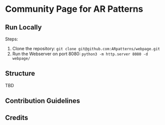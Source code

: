 # Community Page for AR Patterns


## Run Locally

Steps:

1. Clone the repository: ``git clone git@github.com:ARpatterns/webpage.git``
2. Run the Webserver on port 8080: ``python3 -m http.server 8080 -d webpage/``


## Structure

TBD


## Contribution Guidelines


## Credits
